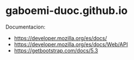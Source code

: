 # gaboemi-duoc.github.io

Documentacion:  
- https://developer.mozilla.org/es/docs/
- https://developer.mozilla.org/es/docs/Web/API  
- https://getbootstrap.com/docs/5.3